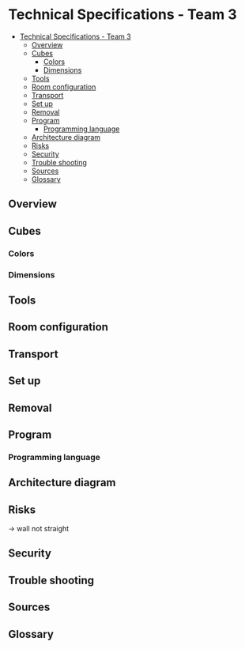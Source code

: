 # Technical Specifications - Team 3

- [Technical Specifications - Team 3](#technical-specifications---team-3)
  - [Overview](#overview)
  - [Cubes](#cubes)
    - [Colors](#colors)
    - [Dimensions](#dimensions)
  - [Tools](#tools)
  - [Room configuration](#room-configuration)
  - [Transport](#transport)
  - [Set up](#set-up)
  - [Removal](#removal)
  - [Program](#program)
    - [Programming language](#programming-language)
  - [Architecture diagram](#architecture-diagram)
  - [Risks](#risks)
  - [Security](#security)
  - [Trouble shooting](#trouble-shooting)
  - [Sources](#sources)
  - [Glossary](#glossary)


## Overview

## Cubes
### Colors
### Dimensions

## Tools

## Room configuration

## Transport

## Set up

## Removal

## Program
<!-- pas de code -->

### Programming language
<!-- pourquoi celui ci et pas les autres + version-->

## Architecture diagram

## Risks
-> wall not straight

## Security

## Trouble shooting
<!-- si vous rencontrer ça fait ci -->

## Sources

## Glossary

